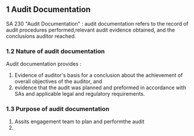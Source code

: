 ## 1 Audit Documentation 
SA 230 "Audit Documentation" : audit documentation refers to the record of audit procedures performed,relevant audit evidence obtained, and the conclusions auditor reached.

### 1.2 Nature of audit documentation
Audit documentation provides :
1. Evidence of auditor's basis for a conclusion about the achievement of overall objectives of the auditor, and
2. evidence that the audit was planned and preformed in accordance with SAs and applicable legal and regulatory requirements.

### 1.3 Purpose of audit documentation
1. Assits engagement team to plan and performthe audit 
2. 